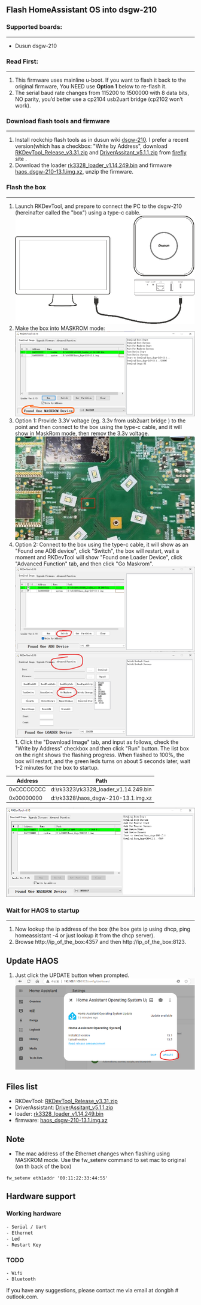 ## Flash HomeAssistant OS into dsgw-210

### Supported boards:
--- 
- Dusun dsgw-210

### Read First:
---
1. This firmware uses mainline u-boot. If you want to flash it back to the original firmware, You NEED use **Option 1** below to re-flash it.
1. The serial baud rate changes from 115200 to 1500000 with 8 data bits, NO parity, you’d better use a cp2104 usb2uart bridge (cp2102 won’t work).

### Download flash tools and firmware
---
1. Install rockchip flash tools as in dusun wiki [dsgw-210](https://wiki.dusuniot.com/iot_gateway_with_applications/dsgw-210-rk3328-home-assistant-gateway/quick-start-guide). I prefer a recent version(which has a checkbox: "Write by Address", download [RKDevTool_Release_v3.31.zip](https://download.t-firefly.com/product/Board/RK3588/Tool/Window/RKDevTool_Release_v3.31.zip) and [DriverAssitant_v5.1.1.zip](https://download.t-firefly.com/product/Board/RK3588/Tool/Window/DriverAssitant_v5.1.1.zip) from [firefly](https://www.t-firefly.com/doc/download/183.html) site .
1. Download the loader [rk3328_loader_v1.14.249.bin](https://github.com/dongbh/operating-system/releases/download/13.1/rk3328_loader_v1.14.249.bin) and firmware [haos_dsgw-210-13.1.img.xz](https://github.com/dongbh/operating-system/releases/download/13.1/haos_dsgw-210-13.1.img.xz), unzip the firmware.

### Flash the box
---
1. Launch RKDevTool, and prepare to connect the PC to the dsgw-210 (hereinafter called the "box") using a type-c cable.
  ![connect the pc to the box](../res/dsgw-210-5.png)
1. Make the box into MASKROM mode:
  ![maskrom mode](../res/dsgw-210-1.png)
1. Option 1: Provide 3.3V voltage (eg. 3.3v from usb2uart bridge ) to the point and then connect to the box using the type-c cable, and it will show in MaskRom mode, then remov the 3.3v voltage.
  ![maskrom probe](../res/dsgw-210-2.jpg)
1. Option 2: Connect to the box using the type-c cable, it will show as an "Found one ADB device", click "Switch", the box will restart, wait a moment and RKDevTool will show "Found one Loader Device", click "Advanced Function" tab, and then click "Go Maskrom". 
  ![from adb to loader](../res/dsgw-210-7.png)
  ![from loader to maskrom](../res/dsgw-210-8.png)1. Click the "Download Image" tab, and input as follows, check the "Write by Address" checkbox and then click "Run" button. The list box on the right shows the flashing progress. When flashed to 100%, the box will restart, and the green leds turns on about 5 seconds later, wait 1-2 minutes for the box to startup.

| Address     | Path |
| ----------- | ----------- |
| 0xCCCCCCCC   | d:\rk3323\rk3328_loader_v1.14.249.bin       |
| 0x00000000   | d:\rk3328\haos_dsgw-210-13.1.img.xz |

  ![flashing the box](../res/dsgw-210-4.png)
 
### Wait for HAOS to startup
---
1. Now lookup the ip address of the box (the box gets ip using dhcp, ping homeassistant -4 or just lookup it from the dhcp server).
1. Browse http://ip_of_the_box:4357 and then http://ip_of_the_box:8123.

## Update HAOS
1. Just click the UPDATE button when prompted.
  ![flashing the box](../res/dsgw-210-6.png)

## Files list
- RKDevTool: [RKDevTool_Release_v3.31.zip](https://download.t-firefly.com/product/Board/RK3588/Tool/Window/RKDevTool_Release_v3.31.zip) 
- DriverAssistant: [DriverAssitant_v5.1.1.zip](https://download.t-firefly.com/product/Board/RK3588/Tool/Window/DriverAssitant_v5.1.1.zip)
- loader: [rk3328_loader_v1.14.249.bin](https://github.com/dongbh/operating-system/releases/download/13.1/rk3328_loader_v1.14.249.bin) 
- firmware: [haos_dsgw-210-13.1.img.xz](https://github.com/dongbh/operating-system/releases/download/13.1/haos_dsgw-210-13.1.img.xz)

## Note
- The mac address of the Ethernet changes when flashing using MASKROM mode. Use the fw_setenv command to set mac to original (on th back of the box)
```
fw_setenv eth1addr '00:11:22:33:44:55'
```

## Hardware support

### Working hardware
    - Serial / Uart
    - Ethernet
    - Led
    - Restart Key

### TODO
    - Wifi
    - Bluetooth

If you have any suggestions, please contact me via email at dongbh # outlook.com.
